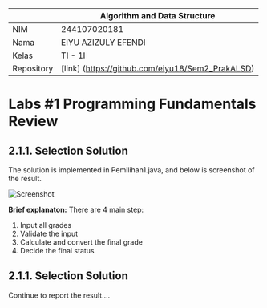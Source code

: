 |  | Algorithm and Data Structure |
|--|--|
| NIM |  244107020181|
| Nama |  EIYU AZIZULY EFENDI |
| Kelas | TI - 1I |
| Repository | [link] (https://github.com/eiyu18/Sem2_PrakALSD) |

# Labs #1 Programming Fundamentals Review

## 2.1.1. Selection Solution

The solution is implemented in Pemilihan1.java, and below is screenshot of the result.

![Screenshot](img/img1.png)

**Brief explanaton:** There are 4 main step: 
1. Input all grades
2. Validate the input
3. Calculate and convert the final grade
4. Decide the final status

## 2.1.1. Selection Solution
Continue to report the result....
